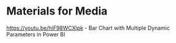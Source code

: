 # Materials for Media

https://youtu.be/hiF98WCXlpk - Bar Chart with Multiple Dynamic Parameters in Power BI
